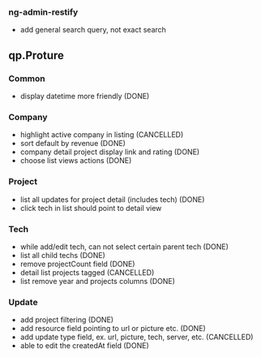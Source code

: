 ### ng-admin-restify

- add general search query, not exact search

## qp.Proture

### Common

- display datetime more friendly (DONE)

### Company

- highlight active company in listing (CANCELLED)
- sort default by revenue (DONE)
- company detail project display link and rating (DONE)
- choose list views actions (DONE)

### Project

- list all updates for project detail (includes tech) (DONE)
- click tech in list should point to detail view

### Tech

- while add/edit tech, can not select certain parent tech (DONE)
- list all child techs (DONE)
- remove projectCount field (DONE)
- detail list projects tagged (CANCELLED)
- list remove year and projects columns (DONE)

### Update
- add project filtering (DONE)
- add resource field pointing to url or picture etc. (DONE)
- add update type field, ex. url, picture, tech, server, etc. (CANCELLED)
- able to edit the createdAt field (DONE)
